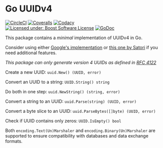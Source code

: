 Go UUIDv4
=========

[![CircleCI](https://img.shields.io/circleci/project/github/FossoresLP/go-uuid-v4/master.svg?style=flat-square)](https://circleci.com/gh/FossoresLP/go-uuid-v4)
[![Coveralls](https://img.shields.io/coveralls/github/FossoresLP/go-uuid-v4/master.svg?style=flat-square)](https://coveralls.io/github/FossoresLP/go-uuid-v4)
[![Codacy](https://img.shields.io/codacy/grade/146eef6b23314b74a0a3a47d106a388d.svg?style=flat-square)](https://www.codacy.com/app/FossoresLP/go-uuid-v4)
[![Licensed under: Boost Software License](https://img.shields.io/badge/style-BSL--1.0-red.svg?longCache=true&style=flat-square&label=License)](https://github.com/FossoresLP/go-uuid-v4/blob/master/LICENSE.md)
[![GoDoc](https://img.shields.io/badge/style-reference-blue.svg?longCache=true&style=flat-square&label=GoDoc)](https://godoc.org/github.com/FossoresLP/go-uuid-v4)

This package contains a *minimal* implementation of UUIDv4 in Go.

Consider using either [Google's implementation](https://github.com/google/uuid) or [this one by Satori](https://github.com/satori/go.uuid) if you need additional features.

*This package can only generate version 4 UUIDs as defined in [RFC 4122](http://tools.ietf.org/html/rfc4122)*

Create a new UUID: `uuid.New() (UUID, error)`

Convert an UUID to a string: `UUID.String() string`

Do both in one step: `uuid.NewString() (string, error)`

Convert a string to an UUID: `uuid.Parse(string) (UUID, error)`

Convert a byte slice to an UUID: `uuid.ParseBytes([]byte) (UUID, error)`

Check if UUID contains only zeros: `UUID.IsEmpty() bool`

Both `encoding.Text(Un)Marshaler` and `encoding.Binary(Un)Marshaler` are supported to ensure compatibility with databases and data exchange formats.

